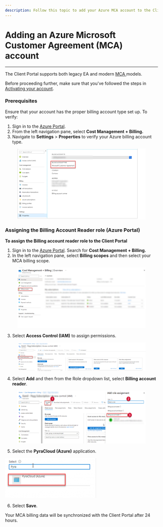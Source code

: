```yaml
---
description: Follow this topic to add your Azure MCA account to the Client Portal.
---
```


# Adding an Azure Microsoft Customer Agreement (MCA) account

***

The Client Portal supports both legacy EA and modern [MCA ](https://learn.microsoft.com/en-us/azure/cost-management-billing/understand/mca-overview)models.&#x20;

Before proceeding further, make sure that you've followed the steps in [Activating your account](adding-an-azure-enterprise-agreement-ea-account.md#activating-your-account).

### Prerequisites <a href="#how-to-onboard-mca-tenant" id="how-to-onboard-mca-tenant"></a>

Ensure that your account has the proper billing account type set up. To verify:&#x20;

1. Sign in to the [Azure Portal](https://portal.azure.com).
2. From the left navigation pane, select **Cost Management + Billing.**
3. Navigate to **Settings** > **Properties** to verify your Azure billing account type.

<figure><img src="../../../.gitbook/assets/image (11) (1) (1).png" alt=""><figcaption></figcaption></figure>

### Assigning the Billing Account Reader role (Azure Portal)

**To assign the Billing account reader role to the Client Portal**

1. Sign in to the [Azure Portal](https://portal.azure.com). Search for **Cost Management + Billing.**
2. In the left navigation pane, select **Billing scopes** and then select your MCA billing scope.

<figure><img src="../../../.gitbook/assets/image (12) (1) (1).png" alt=""><figcaption></figcaption></figure>

3. Select **Access Control (IAM)** to assign permissions.&#x20;

<figure><img src="../../../.gitbook/assets/image (13) (1) (1).png" alt=""><figcaption></figcaption></figure>

4. Select **Add** and then from the Role dropdown list, select **Billing account reader**.

<figure><img src="../../../.gitbook/assets/image (14) (1) (1).png" alt=""><figcaption></figcaption></figure>

5. Select the **PyraCloud (Azure)** application. &#x20;

![](<../../../.gitbook/assets/image (18) (1).png>)

6. Select **Save**.&#x20;

Your MCA billing data will be synchronized with the Client Portal after 24 hours.
